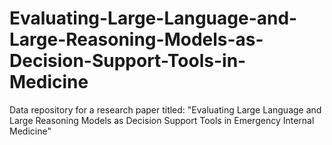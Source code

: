 # Evaluating-Large-Language-and-Large-Reasoning-Models-as-Decision-Support-Tools-in-Medicine
Data repository for a research paper titled: "Evaluating Large Language and Large Reasoning Models as Decision Support Tools in Emergency Internal Medicine"
